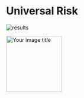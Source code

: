 # Universal Risk


![results](http://34.66.189.202:4567/uploads/fig3.png)


<img src="http://34.66.189.202:4567/uploads/fig3.png" alt="Your image title" width="150"/>